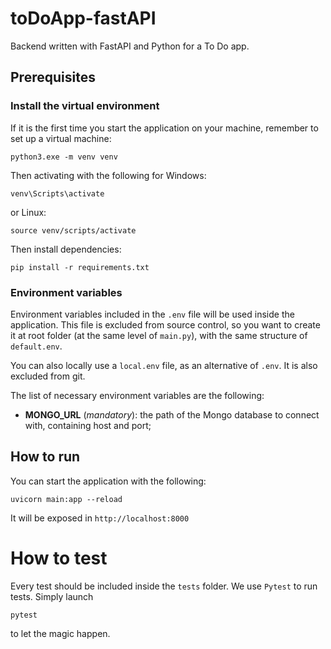 # toDoApp-fastAPI

Backend written with FastAPI and Python for a To Do app.

## Prerequisites

### Install the virtual environment

If it is the first time you start the application on your machine, remember to set up a virtual machine:
```
python3.exe -m venv venv
```

Then activating with the following for Windows:
```
venv\Scripts\activate
```
or Linux:
```
source venv/scripts/activate
```

Then install dependencies:
```
pip install -r requirements.txt
```

### Environment variables

Environment variables included in the `.env` file will be used inside the application. This file is excluded from source control, so you want to create it at root folder (at the same level of `main.py`), with the same structure of `default.env`.

You can also locally use a `local.env` file, as an alternative of `.env`. It is also excluded from git.

The list of necessary environment variables are the following:
* **MONGO_URL** (_mandatory_): the path of the Mongo database to connect with, containing host and port;

## How to run

You can start the application with the following:
```
uvicorn main:app --reload
```

It will be exposed in `http://localhost:8000`

# How to test

Every test should be included inside the `tests` folder. We use `Pytest` to run tests. Simply launch
```
pytest
```

to let the magic happen.